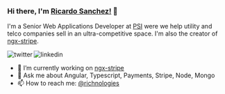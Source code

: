 ### Hi there, I'm [Ricardo Sanchez!](https://ricardosanchez.dev) 👋

I'm a Senior Web Applications Developer at [PSI](https://www.psi-mobile.com/) were we help utility and telco companies sell in an ultra-competitive space. I'm also the creator of [ngx-stripe](https://github.com/richnologies/ngx-stripe). 

<p>
<a href="https://twitter.com/richnologies">
   <img align="left" alt="twitter" src="https://img.shields.io/badge/Twitter-1DA1F2?style=for-the-badge&logo=twitter&logoColor=white" />
</a>&nbsp;&nbsp;

<a href="https://www.linkedin.com/in/ricsanchez87/">
   <img align="left" alt="linkedin" src="https://img.shields.io/badge/LinkedIn-0077B5?style=for-the-badge&logo=linkedin&logoColor=white" />
</a>
<p/>

- 🔭 I’m currently working on [ngx-stripe](https://github.com/richnologies/ngx-stripe)
- 💬 Ask me about Angular, Typescript, Payments, Stripe, Node, Mongo
- 📫 How to reach me: [@richnologies](https://twitter.com/richnologies)
